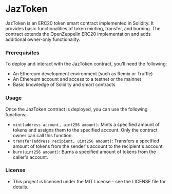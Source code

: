 # JazToken

JazToken is an ERC20 token smart contract implemented in Solidity. It provides basic functionalities of token minting, transfer, and burning. The contract extends the OpenZeppelin ERC20 implementation and adds additional owner-only functionality.

### Prerequisites

To deploy and interact with the JazToken contract, you'll need the following:

- An Ethereum development environment (such as Remix or Truffle)
- An Ethereum account and access to a testnet or the mainnet
- Basic knowledge of Solidity and smart contracts

### Usage

Once the JazToken contract is deployed, you can use the following functions:

- `mint(address account, uint256 amount)`: Mints a specified amount of tokens and assigns them to the specified account. Only the contract owner can call this function.
- `transfer(address recipient, uint256 amount)`: Transfers a specified amount of tokens from the sender's account to the recipient's account.
- `burn(uint256 amount)`: Burns a specified amount of tokens from the caller's account.

### License
- This project is licensed under the MIT License - see the LICENSE file for details.
